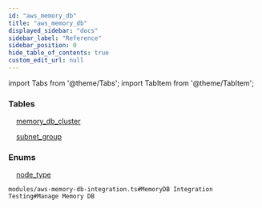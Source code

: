 ```yaml
---
id: "aws_memory_db"
title: "aws_memory_db"
displayed_sidebar: "docs"
sidebar_label: "Reference"
sidebar_position: 0
hide_table_of_contents: true
custom_edit_url: null
---
```


import Tabs from '@theme/Tabs';
import TabItem from '@theme/TabItem';

<Tabs>
  <TabItem value="Components" label="Components" default>

### Tables

    [memory_db_cluster](../../classes/aws_memory_db_entity_memory_db_cluster.MemoryDBCluster)

    [subnet_group](../../classes/aws_memory_db_entity_subnet_group.SubnetGroup)

### Enums
    [node_type](../../enums/aws_memory_db_entity_memory_db_cluster.NodeTypeEnum)

</TabItem>
  <TabItem value="Code examples" label="Code examples">

```testdoc
modules/aws-memory-db-integration.ts#MemoryDB Integration Testing#Manage Memory DB
```

</TabItem>
</Tabs>
